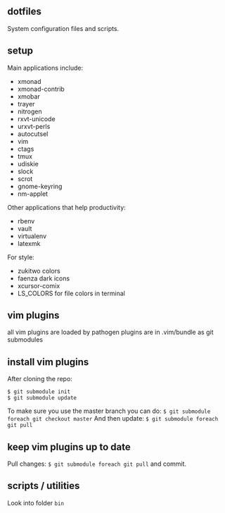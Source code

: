 dotfiles
--------
System configuration files and scripts.


setup
-----

Main applications include:

* xmonad
* xmonad-contrib
* xmobar
* trayer
* nitrogen
* rxvt-unicode
* urxvt-perls
* autocutsel
* vim
* ctags
* tmux
* udiskie
* slock
* scrot
* gnome-keyring
* nm-applet

Other applications that help productivity:

* rbenv
* vault
* virtualenv
* latexmk

For style:

* zukitwo colors
* faenza dark icons
* xcursor-comix
* LS_COLORS for file colors in terminal

vim plugins
-----------
all vim plugins are loaded by pathogen
plugins are in .vim/bundle as git submodules


install vim plugins
-------------------
After cloning the repo:

```
$ git submodule init
$ git submodule update
```
To make sure you use the master branch you can do:
`$ git submodule foreach git checkout master`
And then update: `$ git submodule foreach git pull`


keep vim plugins up to date
---------------------------
Pull changes: `$ git submodule foreach git pull` and commit.


scripts / utilities
-------------------
Look into folder `bin`
